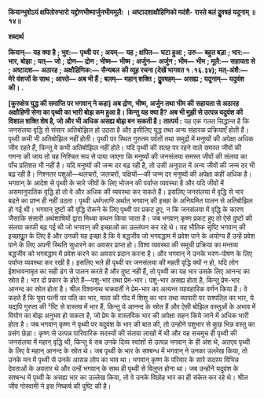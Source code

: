 **कियान्भुवोऽयं क्षपितोरुभारो** **यद्द्रोणभीष्मार्जुनभीममूलै: ।** **अष्टादशाक्षौहिणिको मदंशै-** **रास्ते बलं दुॢवषहं यदूनाम् ॥ १४॥** 

**शब्दार्थ** 

**कियान्—** **यह क्या है** **; भुव:—** **पृथ्वी पर** **; अयम्—** **यह** **; क्षपित—** **घटा हुआ** **; उरु—** **बहुत बड़ा** **; भार:—** **भार, बोझा** **; यत्—** **जो** **;** **द्रोण—** **द्रोण** **; भीष्म—** **भीष्म** **; अर्जुन—** **अर्जुन** **; भीम—** **भीम** **; मूलै:—** **सहायता से** **; अष्टादश—** **अठारह** **; अक्षौहिणिक:—** **सैन्यबल** **की व्यूह रचना (देखें भागवत १** **.१६.३४); मत्-अंशै:—** **मेरे वंशजों के साथ** **; आस्ते—** **अब भी हैं** **; बलम्—** **महान् शक्ति** **;** **दुॢवषहम्—** **असह्य** **; यदूनाम्—** **यदुवंश की।** **.** 

**[कुरुक्षेत्र युद्ध की समाप्ति पर भगवान् ने कहा] अब द्रोण, भीष्म, अर्जुन तथा भीम की** **सहायता से अठारह अक्षौहिणी सेना का पृथ्वी का भारी बोझ कम हुआ है। किन्तु यह क्या है?** **अब भी मुझी से उत्पन्न यदुवंश की विशाल शक्ति शेष है, जो और भी अधिक असह्य बोझ बन** **सकती है।** **तात्पर्य :** यह एक गलत सिद्धान्त है कि जनसंलया वृद्धि से संसार अतिबोझिल हो उठता है और इसीलिए युद्ध तथा अन्य संहारक प्रक्रियाएँ होती हैं। पृथ्वी कभी भी अतिबोझिल नहीं होती। पृथ्वी पर स्थित गुरुतम पर्वतों तथा समुद्रों में मनुष्यों की अपेक्षा अधिक जीव रहते हैं, किन्तु वे कभी अतिबोझिल नहीं होते। यदि पृथ्वी की सतह पर रहने वाले समस्त जीवों की गणना की जाय तो यह निश्चित रूप से पाया जाएगा कि मनुष्यों की जनसंलया समस्त जीवों की संलया का पाँच प्रतिशत भी नहीं है। यदि मनुष्यों की जन्म दर बढ़ रही है, तो उसी अनुपात में अन्य जीवों की जन्म दर भी बढ़ रही है। निश्नतर पशुओं—थलचरों, जलचरों, पक्षियों—की जन्म दर मनुष्यों की अपेक्षा कहीं अधिक है। भगवान् के आदेश से पृथ्वी के सारे जीवों के लिए भोजन की पर्याप्त व्यवस्था है और यदि जीवों में असमानुपातिक वृद्धि हो तो वे और अधिक की व्यवस्था कर सकते हैं। इसलिए जनसंलया में वृद्धि से भार बढऩे का प्रश्न ही नहीं उठता। पृथ्वी *धर्मग्लानि* अर्थात् भगवान् की इच्छा के अनियमित पालन से अतिबोझिल हो गई थी। भगवान् दुष्टों की वृद्धि रोकने के लिए पृथ्वी पर प्रकट हुए, न कि जनसंलया में वृद्धि के कारण जैसाकि संसारी अर्थशाषियों द्वारा मिथ्या कथन किया जाता है। जब भगवान् कृष्ण प्रकट हुए तो ऐसे दुष्टों की संलया काफी बढ़ गई थी जो भगवान् की इच्छाओं का उल्लंघन कर रहे थे। यह भौतिक सृष्टि भगवान् की इच्छापूॢत के लिए है और उनकी यह इच्छा है कि वे बद्धजीव जो भगवद्धाम में प्रवेश पाने के अयोग्य हैं उन्हें प्रवेश पाने के लिए अपनी स्थिति सुधारने का अवसर प्राप्त हो। विश्व व्यवस्था की समूची प्रक्रिया का मन्तव्य बद्धजीव को भगवद्धाम में प्रवेश करने का अवसर प्रदान करना है। और भगवान् ने उनके भरण-पोषण के लिए पर्याप्त व्यवस्था कर रखी है। इसलिए भले ही पृथ्वी पर जनसंलया की महती वृद्धि क्यों न हो, यदि लोग ईशभावनामृत का सही ढंग से पालन करते हैं और दुष्ट नहीं हैं, तो पृथ्वी का यह भार उसके लिए आनन्द का स्रोत है। भार दो प्रकार के होते हैं—पशु-भार तथा प्रेम-भार। पशु-भार असह्य होता है, किन्तु प्रेम-भार आनन्द का स्रोत होता है। श्रील विश्वनाथ चक्रवर्ती ने प्रेम-भार का अत्यन्त व्यावहारिक वर्णन किया है। वे कहते हैं कि युवा पत्नी पर पति का भार, माता की गोद में शिशु का भार तथा व्यापारी पर सश्पति्त का भार, ये यद्यपि गुरुता की ²ष्टि से वास्तव में भार हैं, किन्तु ये आनन्द के स्रोत हैं और ऐसी बोझिल वस्तुओं के अभाव में वियोग का बोझ अनुभव हो सकता है, जो प्रेम के वास्तविक भार की अपेक्षा सहन किये जाने में अधिक भारी होता है। जब भगवान् कृष्ण ने पृथ्वी पर यदुवंश के भार की बात की, तो उन्होंने पशुभार से कुछ भिन्न वस्तु का प्रसंग छेड़ा। कृष्ण से उत्पन्न पारिवारिक सदस्यों की संलया लाखों में थी और यह सचमुच ही पृथ्वी की जनसंलया में महान् वृद्धि थी, किन्तु वे सब उनके दिव्य स्वांशों से उत्पन्न भगवान् के ही अंश थे, अतएव पृथ्वी के लिए वे महान् आनन्द के स्रोत थे। जब पृथ्वी के भार के सश्बन्ध में भगवान् ने उनका उल्लेख किया, तो उनके मन में पृथ्वी से उनके आसन्न लोप का भाव था। भगवान् कृष्ण के परिवार के सारे सदस्य विभिन्न देवताओं के अवतार थे और उन्हें भगवान् के साथ ही पृथ्वी से विलुप्त होना था। जब उन्होंने यदुवंश के सश्बन्ध में पृथ्वी के असह्य भार का उल्लेख किया, तो वे उनके विछोह भार का ही संकेत कर रहे थे। श्रील जीव गोस्वामी ने इस निष्कर्ष की पुष्टि की है।  